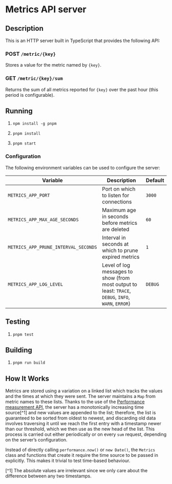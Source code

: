 # Metrics API server

## Description

This is an HTTP server built in TypeScript that provides the following
API:

### POST `/metric/{key}`

Stores a value for the metric named by `{key}`.

### GET `/metric/{key}/sum`

Returns the sum of all metrics reported for `{key}` over the past hour
(this period is configurable).

## Running

1. `npm install -g pnpm`

2. `pnpm install`

3. `pnpm start`

### Configuration

The following environment variables can be used to configure the
server:

| Variable | Description | Default |
|----------|-------------|---------|
| `METRICS_APP_PORT` | Port on which to listen for connections | `3000` |
| `METRICS_APP_MAX_AGE_SECONDS` | Maximum age in seconds before metrics are deleted | `60` |
| `METRICS_APP_PRUNE_INTERVAL_SECONDS` | Interval in seconds at which to prune expired metrics | `1` |
| `METRICS_APP_LOG_LEVEL` | Level of log messages to show (from most output to least: `TRACE`, `DEBUG`, `INFO`, `WARN`, `ERROR`) | `DEBUG` |

## Testing

1. `pnpm test`

## Building

1. `pnpm run build`

## How It Works

Metrics are stored using a variation on a linked list which tracks the
values and the times at which they were sent. The server maintains a
`Map` from metric names to these lists. Thanks to the use of the
[Performance measurement API](https://nodejs.org/api/perf_hooks.html),
the server has a monotonically increasing time source[^1] and new values are
appended to the list; therefore, the list is guaranteed to be sorted
from oldest to newest, and discarding old data involves traversing it
until we reach the first entry with a timestamp newer than our
threshold, which we then use as the new head of the list. This process
is carried out either periodically or on every `sum` request,
depending on the server’s configuration.

Instead of directly calling `performance.now()` or `new Date()`, the
`Metrics` class and functions that create it require the time source
to be passed in explicitly. This makes it trivial to test time-based
behaviour.

[^1] The absolute values are irrelevant since we only care about the
difference between any two timestamps.
